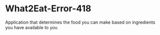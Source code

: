 # What2Eat-Error-418
Application that determines the food you can make based on ingredients you have available to you
